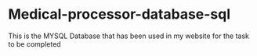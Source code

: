 # Medical-processor-database-sql
This is the MYSQL Database that has been used in my website for the task to be completed

